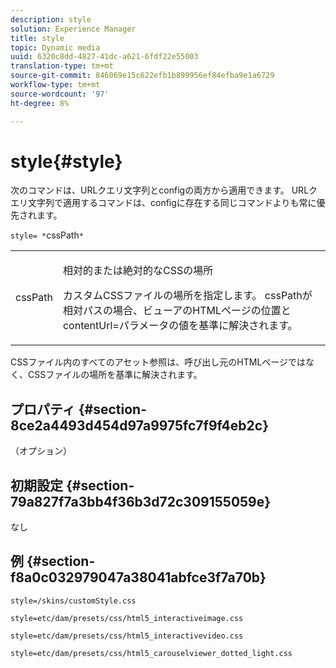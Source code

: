 ```yaml
---
description: style
solution: Experience Manager
title: style
topic: Dynamic media
uuid: 6320c8dd-4827-41dc-a621-6fdf22e55003
translation-type: tm+mt
source-git-commit: 846069e15c622efb1b899956ef84efba9e1a6729
workflow-type: tm+mt
source-wordcount: '97'
ht-degree: 8%

---
```



# style{#style}

次のコマンドは、URLクエリ文字列とconfigの両方から適用できます。 URLクエリ文字列で適用するコマンドは、configに存在する同じコマンドよりも常に優先されます。

`style= *`cssPath`*`

<table id="table_F800F787CF0342749B934DAEB600C0EB"> 
 <tbody> 
  <tr> 
   <td colname="col1"> <p> <span class="codeph"> <span class="varname"> cssPath</span> </span> </p> </td> 
   <td colname="col2"> <p> 相対的または絶対的なCSSの場所 </p> <p>カスタムCSSファイルの場所を指定します。 <span class="codeph"><span class="varname"> cssPath</span></span>が相対パスの場合、ビューアのHTMLページの位置と<span class="codeph"> contentUrl=</span>パラメータの値を基準に解決されます。 </p> </td> 
  </tr> 
 </tbody> 
</table>

CSSファイル内のすべてのアセット参照は、呼び出し元のHTMLページではなく、CSSファイルの場所を基準に解決されます。

## プロパティ {#section-8ce2a4493d454d97a9975fc7f9f4eb2c}

（オプション）

## 初期設定 {#section-79a827f7a3bb4f36b3d72c309155059e}

なし

## 例 {#section-f8a0c032979047a38041abfce3f7a70b}

`style=/skins/customStyle.css`

`style=etc/dam/presets/css/html5_interactiveimage.css`

`style=etc/dam/presets/css/html5_interactivevideo.css`

`style=etc/dam/presets/css/html5_carouselviewer_dotted_light.css`
